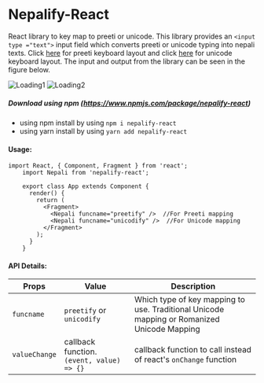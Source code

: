 # Nepalify-React
React library to key map to preeti or unicode. This library provides an `<input type ="text">` input field which converts preeti or unicode typing into nepali texts. Click [here]() for preeti keyboard layout and click [here]() for unicode keyboard layout. The input and output from the library can be seen in the figure below. 

![Loading1](https://raw.githubusercontent.com/dipesh429/Nepalify-React/master/screenshot/unicode1.png)
![Loading2](https://raw.githubusercontent.com/dipesh429/Nepalify-React/master/screenshot/unicode2.png)

##### Download using npm (https://www.npmjs.com/package/nepalify-react)
- using npm install by using `npm i nepalify-react`
- using yarn install by using `yarn add nepalify-react`

#### Usage:
```
import React, { Component, Fragment } from 'react';
    import Nepali from 'nepalify-react';
    
    export class App extends Component {
      render() {
        return (
          <Fragment>
            <Nepali funcname="preetify" />  //For Preeti mapping
            <Nepali funcname="unicodify" />  //For Unicode mapping
          </Fragment>
        );
      }
    }
```

#### API Details:
| Props         | Value                                      | Description                                                                                |
|---------------|--------------------------------------------|--------------------------------------------------------------------------------------------|
| `funcname`    | `preetify` or `unicodify`                  | Which type of key mapping to use. Traditional Unicode mapping or Romanized Unicode Mapping |
| `valueChange` |  callback function. `(event, value) => {}` | callback function to call instead of react's `onChange` function                           |